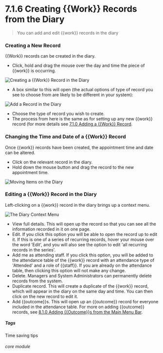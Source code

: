# 7.1.6 Creating {{Work}} Records from the Diary

> You can add and edit {{work}} records in the diary

### Creating a New Record

{{Work}} records can be created in the diary. 

- Click, hold and drag the mouse over the day and time the piece of {{work}} is occurring. 

![Creating a {{Work}} Record in the Diary](/help/index/p/7.1.6a.png)

- A box similar to this will open (the actual options of type of record you see to choose from are likely to be different in your system):

![Add a Record in the Diary](37a.png)

- Choose the type of record you wish to create. 
- The process from here is the same as for setting up any new {{work}} record (for more details see [7.1.0  Adding a {{Work}} Record](/help/index/p/7.1.0).

### Changing the Time and Date of a {{Work}} Record

Once {{work}} records have been created, the appointment time and date can be altered. 
- Click on the relevant record in the diary. 
- Hold down the mouse button and drag the record to the new appointment time.

![Moving Items on the Diary](37b.png)

### Editing a {{Work}} Record in the Diary

Left-clicking on a {{work}} record in the diary brings up a context menu. 

![The Diary Context Menu](/help/index/p/7.1.6b.PNG)

- View full details. This will open up the record so that you can see all the information recorded in it on one page.
- Edit. If you click this option you will be able to open the record up to edit it. If this is one of a series of recurring records, hover your mouse over the word 'Edit', and you will also see the option to edit 'all recurring records in the series'.
- Add me as attending staff. If you click this option, you will be added to the attendance table of the {{work}} record with an attendance type of 'Attended' and a role of {{staff}}. If you are already on the attendance table, then clicking this option will not make any change. 
- Delete. Managers and System Administrators can permanently delete records from the system.
- Duplicate record. This will create a duplicate of the {{work}} record, which will appear in the diary on the same day and time. You can then click on the new record to edit it. 
- Add {{outcome}}s. This will open up an {{outcome}} record for everyone included in the attendance table. For more on adding {{outcome}} records, see [8.1.0 Adding {{Outcome}}s from the Main Menu Bar](/help/index/p/8.1.0).


##### Tags
Time saving tips

###### core module

